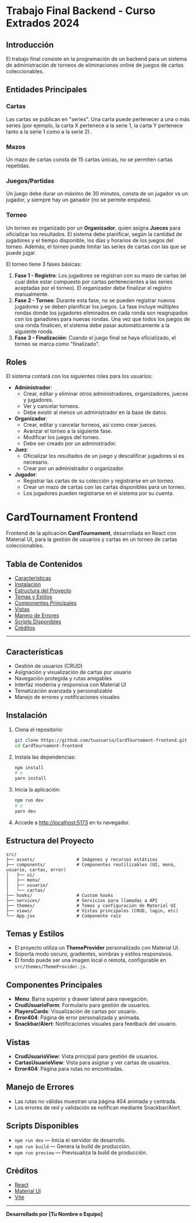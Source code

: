 # Trabajo Final Backend - Curso Extrados 2024

## Introducción

El trabajo final consiste en la programación de un backend para un sistema de administración de torneos de eliminaciones online de juegos de cartas coleccionables.

## Entidades Principales

### Cartas
Las cartas se publican en "series". Una carta puede pertenecer a una o más series (por ejemplo, la carta X pertenece a la serie 1, la carta Y pertenece tanto a la serie 1 como a la serie 2).

### Mazos
Un mazo de cartas consta de 15 cartas únicas, no se permiten cartas repetidas.

### Juegos/Partidas
Un juego debe durar un máximo de 30 minutos, consta de un jugador vs un jugador, y siempre hay un ganador (no se permite empates).

### Torneo
Un torneo es organizado por un **Organizador**, quien asigna **Jueces** para oficializar los resultados. El sistema debe planificar, según la cantidad de jugadores y el tiempo disponible, los días y horarios de los juegos del torneo. Además, el torneo puede limitar las series de cartas con las que se puede jugar.

El torneo tiene 3 fases básicas:

1. **Fase 1 - Registro**: Los jugadores se registran con su mazo de cartas (el cual debe estar compuesto por cartas pertenecientes a las series aceptadas por el torneo). El organizador debe finalizar el registro manualmente.
2. **Fase 2 - Torneo**: Durante esta fase, no se pueden registrar nuevos jugadores y se deben planificar los juegos. La fase incluye múltiples rondas donde los jugadores eliminados en cada ronda son reagrupados con los ganadores para nuevas rondas. Una vez que todos los juegos de una ronda finalicen, el sistema debe pasar automáticamente a la siguiente ronda.
3. **Fase 3 - Finalización**: Cuando el juego final se haya oficializado, el torneo se marca como "finalizado".

## Roles

El sistema contará con los siguientes roles para los usuarios:

- **Administrador**: 
  - Crear, editar y eliminar otros administradores, organizadores, jueces y jugadores.
  - Ver y cancelar torneos.
  - Debe existir al menos un administrador en la base de datos.
- **Organizador**: 
  - Crear, editar y cancelar torneos, así como crear jueces.
  - Avanzar el torneo a la siguiente fase.
  - Modificar los juegos del torneo.
  - Debe ser creado por un administrador.
- **Juez**:
  - Oficializar los resultados de un juego y descalificar jugadores si es necesario.
  - Crear por un administrador o organizador.
- **Jugador**:
  - Registrar las cartas de su colección y registrarse en un torneo.
  - Crear un mazo de cartas con las cartas disponibles para un torneo.
  - Los jugadores pueden registrarse en el sistema por su cuenta.


# CardTournament Frontend

Frontend de la aplicación **CardTournament**, desarrollada en React con Material UI, para la gestión de usuarios y cartas en un torneo de cartas coleccionables.

## Tabla de Contenidos

- [Características](#características)
- [Instalación](#instalación)
- [Estructura del Proyecto](#estructura-del-proyecto)
- [Temas y Estilos](#temas-y-estilos)
- [Componentes Principales](#componentes-principales)
- [Vistas](#vistas)
- [Manejo de Errores](#manejo-de-errores)
- [Scripts Disponibles](#scripts-disponibles)
- [Créditos](#créditos)

---

## Características

- Gestión de usuarios (CRUD)
- Asignación y visualización de cartas por usuario
- Navegación protegida y rutas amigables
- Interfaz moderna y responsiva con Material UI
- Tematización avanzada y personalizable
- Manejo de errores y notificaciones visuales

## Instalación

1. Clona el repositorio:
   ```bash
   git clone https://github.com/tuusuario/CardTournament-frontend.git
   cd CardTournament-frontend
   ```

2. Instala las dependencias:
   ```bash
   npm install
   # o
   yarn install
   ```

3. Inicia la aplicación:
   ```bash
   npm run dev
   # o
   yarn dev
   ```

4. Accede a [http://localhost:5173](http://localhost:5173) en tu navegador.

## Estructura del Proyecto

```
src/
├── assets/                # Imágenes y recursos estáticos
├── components/            # Componentes reutilizables (UI, menú, usuario, cartas, error)
│   ├── ui/
│   ├── menu/
│   ├── usuario/
│   └── cartas/
├── hooks/                 # Custom hooks
├── services/              # Servicios para llamadas a API
├── themes/                # Temas y configuración de Material UI
├── views/                 # Vistas principales (CRUD, login, etc)
└── App.jsx                # Componente raíz
```

## Temas y Estilos

- El proyecto utiliza un **ThemeProvider** personalizado con Material UI.
- Soporta modo oscuro, gradientes, sombras y estilos responsivos.
- El fondo puede ser una imagen local o remota, configurable en `src/themes/ThemeProvider.js`.

## Componentes Principales

- **Menu**: Barra superior y drawer lateral para navegación.
- **CrudUsuarioForm**: Formulario para gestión de usuarios.
- **PlayersCards**: Visualización de cartas por usuario.
- **Error404**: Página de error personalizada y animada.
- **Snackbar/Alert**: Notificaciones visuales para feedback del usuario.

## Vistas

- **CrudUsuarioView**: Vista principal para gestión de usuarios.
- **CartasUsuarioView**: Vista para asignar y ver cartas de usuarios.
- **Error404**: Página para rutas no encontradas.

## Manejo de Errores

- Las rutas no válidas muestran una página 404 animada y centrada.
- Los errores de red y validación se notifican mediante Snackbar/Alert.

## Scripts Disponibles

- `npm run dev` — Inicia el servidor de desarrollo.
- `npm run build` — Genera la build de producción.
- `npm run preview` — Previsualiza la build de producción.

## Créditos

- [React](https://react.dev/)
- [Material UI](https://mui.com/)
- [Vite](https://vitejs.dev/)

---

**Desarrollado por [Tu Nombre o Equipo]**



